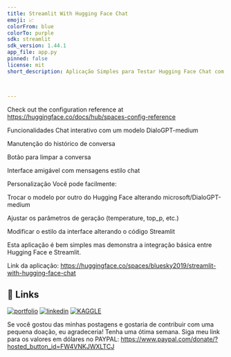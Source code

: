 ```yaml
---
title: Streamlit With Hugging Face Chat
emoji: 📈
colorFrom: blue
colorTo: purple
sdk: streamlit
sdk_version: 1.44.1
app_file: app.py
pinned: false
license: mit
short_description: Aplicação Simples para Testar Hugging Face Chat com Streamli



---
```


Check out the configuration reference at https://huggingface.co/docs/hub/spaces-config-reference

Funcionalidades
Chat interativo com um modelo DialoGPT-medium

Manutenção do histórico de conversa

Botão para limpar a conversa

Interface amigável com mensagens estilo chat

Personalização
Você pode facilmente:

Trocar o modelo por outro do Hugging Face alterando microsoft/DialoGPT-medium

Ajustar os parâmetros de geração (temperature, top_p, etc.)

Modificar o estilo da interface alterando o código Streamlit

Esta aplicação é bem simples mas demonstra a integração básica entre Hugging Face e Streamlit.

Link da aplicação: https://huggingface.co/spaces/bluesky2019/streamlit-with-hugging-face-chat

## 🔗 Links
[![portfolio](https://img.shields.io/badge/my_portfolio-000?style=for-the-badge&logo=ko-fi&logoColor=white)](https://medium.com/@gilnei809/gilnei-azambuja-borges-analista-de-dados-e-administrador-de-banco-de-dados-8774175b0e46)
[![linkedin](https://img.shields.io/badge/linkedin-0A66C2?style=for-the-badge&logo=linkedin&logoColor=white)](http://www.linkedin.com/in/gilnei-azambuja-borges-1a83432b)
[![KAGGLE](https://img.shields.io/badge/Kaggle-1DA1F2?style=for-the-badge&logo=twitter&logoColor=white)](https://www.kaggle.com/gilneiborges)


Se você gostou das minhas postagens e gostaria de contribuir com uma pequena doação, eu agradeceria! Tenha uma ótima semana. Siga meu link para os valores em dólares no PAYPAL: https://www.paypal.com/donate/?hosted_button_id=FW4VNKJWXLTCJ

